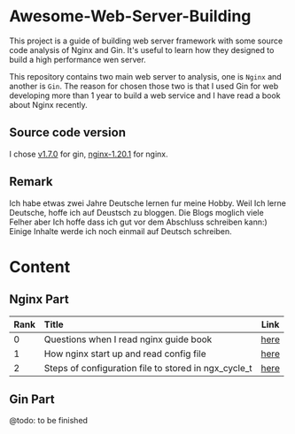 # Awesome-Web-Server-Building
This project is a guide of building web server framework with some source code analysis of Nginx and Gin. It's useful to learn  how they designed to build a high performance wen server.   

This repository contains two main web server to analysis, one is `Nginx` and another is `Gin`. The reason for chosen those two is that I used Gin for web developing more than 1 year to build a web service and I have read a book about Nginx recently. 


## Source code version 
I chose [v1.7.0](https://github.com/gin-gonic/gin/tree/v1.7.0) for gin, [nginx-1.20.1](https://github.com/nginx/nginx/tree/release-1.21.1) for nginx. 

## Remark
Ich habe etwas zwei Jahre Deutsche lernen fur meine Hobby. Weil Ich lerne Deutsche, hoffe ich auf Deustsch zu bloggen. Die Blogs moglich viele Felher aber Ich hoffe dass ich gut vor dem Abschluss schreiben kann:)  
Einige Inhalte werde ich noch einmail auf Deutsch schreiben.

# Content
## Nginx Part
|Rank|Title|Link|
|--|:--|--|
|0|Questions when I read nginx guide book|[here](./nginx/question.md)|
|1|How nginx start up and read config file|[here](./nginx/init-and-read-conf.md)|
|2|Steps of configuration file to stored in ngx_cycle_t|[here](./nginx/step-of-config-stored)|


## Gin Part
@todo: to be finished


 
